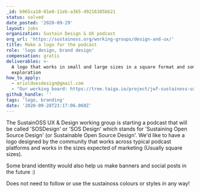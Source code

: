 ```yaml
---
_id: b965ca10-01e0-11eb-a365-d9216385bb21
status: solved
date_posted: '2020-09-29'
layout: jobs
organization: Sustain Design & UX podcast
org_url: 'https://sustainoss.org/working-groups/design-and-ux/'
title: Make a logo for the podcast
role: 'logo design, brand design'
compensation: gratis
deliverables: >-
  A logo that works in small and large sizes in a square format and some brand
  exploration
how_to_apply:
  - erioldoesdesign@gmail.com
  - "Our working board: https://tree.taiga.io/project/jwf-sustainoss-ux-design-working-group/us/59?kanban-status=2237420\r\n\r\nhttps://sustainoss.org/working-groups/design-and-ux/\r\n"
github_handle: ''
tags: 'logo, branding'
date: '2020-09-28T23:17:06.060Z'
---
```

The SustainOSS UX & Design working group is starting a podcast that will be called 'SOSDesign' or 'SOS Design' which stands for 'Sustaining Open Source Design' (or Sustainable Open Source Design'. 
We'd like to have a logo designed by the community that works across typical podcast platforms and works in the sizes expected of marketing (Usually square sizes).

Some brand identity would also help us make banners and social posts in the future :)

Does not need to follow or use the sustainoss colours or styles in any way!
